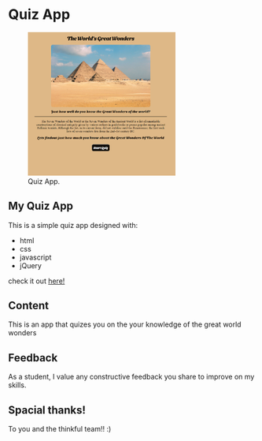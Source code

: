 # Quiz App
<figure><img src="images\Screenshot.png" alt="screenshot of quiz app" width="300"><figcaption>Quiz App.</figcaption></figure>

## My Quiz App

This is a simple quiz app designed with:
- html 
- css
- javascript
- jQuery

check it out [here!](https://nikosamofa.github.io/quiz-app/)
## Content
This is an app that quizes you on the your knowledge of the great world wonders
## Feedback 
As a student, I value any constructive feedback you share to improve on my skills.
## Spacial thanks! 
To you and the thinkful team!! :)

